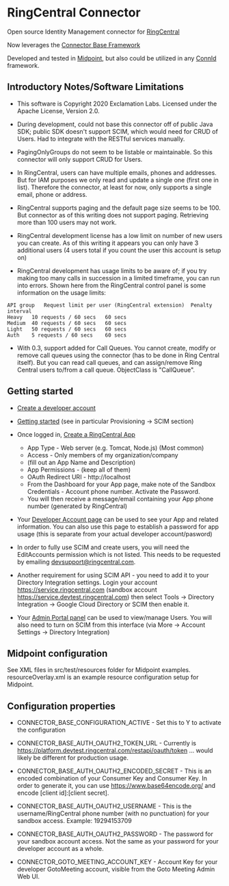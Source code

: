 # RingCentral Connector

Open source Identity Management connector for [RingCentral](https://www.ringcentral.com/)

Now leverages the [Connector Base Framework](https://github.com/ExclamationLabs/connector-base)

Developed and tested in [Midpoint](https://evolveum.com/midpoint/), but also could be utilized in any [ConnId](https://connid.tirasa.net/) framework. 

## Introductory Notes/Software Limitations

- This software is Copyright 2020 Exclamation Labs.  Licensed under the Apache License, Version 2.0.

- During development, could not base this connector off of public Java SDK; public SDK doesn't support SCIM,
which would need for CRUD of Users.  Had to integrate with the RESTful services manually.

- PagingOnlyGroups do not seem to be listable or maintainable. So this connector will only support CRUD for Users.

- In RingCentral, users can have multiple emails, phones and addresses.  But for IAM purposes we only
 read and update a single one (first one in list).  Therefore the connector, at least for now, only supports a single
 email, phone or address.

- RingCentral supports paging and the default page size seems to be 100.  But connector as of this
writing does not support paging.  Retrieving more than 100 users may not work.

- RingCentral development license has a low limit on number of new users you can create.  As of this writing it
appears you can only have 3 additional users (4 users total if you count the user this account is setup on)

- RingCentral development has usage limits to be aware of; if you try making too many calls in succession in a limited
timeframe, you can run into errors.  Shown here from the RingCentral control panel is some information on the usage limits:

```
API group 	Request limit per user (RingCentral extension)	Penalty interval
Heavy	10 requests / 60 secs	60 secs
Medium	40 requests / 60 secs	60 secs
Light	50 requests / 60 secs	60 secs
Auth	5 requests / 60 secs	60 secs
```

- With 0.3, support added for Call Queues.  You cannot create, modify or remove call queues using
the connector (has to be done in Ring Central itself).  But you can read call queues, and can 
assign/remove Ring Central users to/from a call queue.  ObjectClass is "CallQueue".

## Getting started

- [Create a developer account](https://developers.ringcentral.com/login.html)
- [Getting started](https://developers.ringcentral.com/api-reference/using-the-api) (see in particular Provisioning -> SCIM section)
- Once logged in, [Create a RingCentral App](https://developer.ringcentral.com/new-app?name=API+Reference&desc=An+app+created+to+fascilitate+API+calls+within+the+API+Reference.&public=false&type=ServerOther&carriers=7710,7310,3420&permissions=Contacts,EditExtensions,EditMessages,EditPresence,Faxes,Glip,InternalMessages,Meetings,ReadAccounts,ReadCallLog,ReadCallRecording,ReadContacts,ReadMessages,ReadPresence,RingOut,SMS,SubscriptionWebhook,VoipCalling&redirectUri=)
    - App Type - Web server (e.g. Tomcat, Node.js) (Most common)
    - Access - Only members of my organization/company
    - (fill out an App Name and Description)
    - App Permissions - (keep all of them)
    - OAuth Redirect URI - http://localhost
    - From the Dashboard for your App page, make note of the Sandbox Credentials - Account phone number.  Activate the Password.
    - You will then receive a message/email containing your App phone number (generated by RingCentral)
    
- Your [Developer Account page](https://developers.ringcentral.com/my-account.html#/applications) can
be used to see your App and related information. You can also use this page
to establish a password for app usage (this is separate from your actual developer account/pasword)
    
- In order to fully use SCIM and create users, you will need the EditAccounts permission
which is not listed.  This needs to be requested by emailing devsupport@ringcentral.com.

- Another requirement for using SCIM API - you need to add it to your Directory Integration settings.
Login your account https://service.ringcentral.com (sandbox account https://service.devtest.ringcentral.com) then select Tools -> Directory Integration -> Google Cloud Directory or SCIM then enable it.

- Your [Admin Portal panel](https://service.devtest.ringcentral.com/) can be used
to view/manage Users.  You will also need to turn on SCIM from this interface (via More -> Account Settings
-> Directory Integration) 
        
## Midpoint configuration

See XML files in src/test/resources folder for Midpoint examples.  resourceOverlay.xml is an example
resource configuration setup for Midpoint.

## Configuration properties
 
- CONNECTOR_BASE_CONFIGURATION_ACTIVE - Set this to Y to activate the configuration 
 
- CONNECTOR_BASE_AUTH_OAUTH2_TOKEN_URL - Currently is https://platform.devtest.ringcentral.com/restapi/oauth/token ... would likely
be different for production usage.

- CONNECTOR_BASE_AUTH_OAUTH2_ENCODED_SECRET - This is an encoded combination of your Consumer Key and Consumer Key.
In order to generate it, you can use https://www.base64encode.org/ and encode [client id]:[client secret].

- CONNECTOR_BASE_AUTH_OAUTH2_USERNAME - This is the username/RingCentral phone number (with no punctuation) for your
sandbox access.  Example: 19294153709

- CONNECTOR_BASE_AUTH_OAUTH2_PASSWORD - The password for your sandbox account access.  Not the
same as your password for your developer account as a whole.

- CONNECTOR_GOTO_MEETING_ACCOUNT_KEY - Account Key for your developer GotoMeeting account, visible from
the Goto Meeting Admin Web UI.


